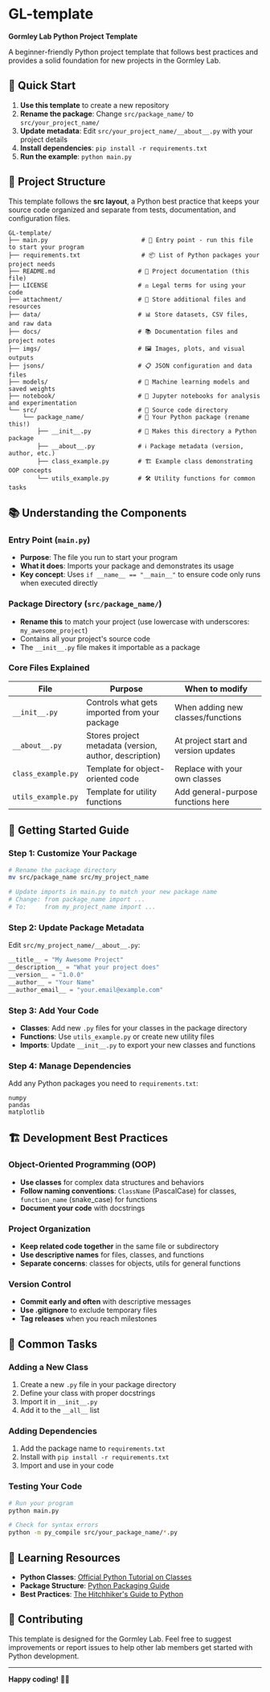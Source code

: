 # GL-template
**Gormley Lab Python Project Template**

A beginner-friendly Python project template that follows best practices and provides a solid foundation for new projects in the Gormley Lab.

## 🚀 Quick Start

1. **Use this template** to create a new repository
2. **Rename the package**: Change `src/package_name/` to `src/your_project_name/`
3. **Update metadata**: Edit `src/your_project_name/__about__.py` with your project details
4. **Install dependencies**: `pip install -r requirements.txt`
5. **Run the example**: `python main.py`

## 📁 Project Structure

This template follows the **src layout**, a Python best practice that keeps your source code organized and separate from tests, documentation, and configuration files.

```
GL-template/
├── main.py                          # 🎯 Entry point - run this file to start your program
├── requirements.txt                 # 📦 List of Python packages your project needs
├── README.md                       # 📖 Project documentation (this file)
├── LICENSE                         # ⚖️ Legal terms for using your code
├── attachment/                     # 📎 Store additional files and resources
├── data/                           # 📊 Store datasets, CSV files, and raw data
├── docs/                           # 📚 Documentation files and project notes
├── imgs/                           # 🖼️ Images, plots, and visual outputs
├── jsons/                          # 📋 JSON configuration and data files
├── models/                         # 🤖 Machine learning models and saved weights
├── notebook/                       # 📓 Jupyter notebooks for analysis and experimentation
└── src/                            # 📂 Source code directory
    └── package_name/               # 🐍 Your Python package (rename this!)
        ├── __init__.py             # 🔧 Makes this directory a Python package
        ├── __about__.py            # ℹ️ Package metadata (version, author, etc.)
        ├── class_example.py        # 🏗️ Example class demonstrating OOP concepts
        └── utils_example.py        # 🛠️ Utility functions for common tasks
```

## 📚 Understanding the Components

### Entry Point (`main.py`)
- **Purpose**: The file you run to start your program
- **What it does**: Imports your package and demonstrates its usage
- **Key concept**: Uses `if __name__ == "__main__"` to ensure code only runs when executed directly

### Package Directory (`src/package_name/`)
- **Rename this** to match your project (use lowercase with underscores: `my_awesome_project`)
- Contains all your project's source code
- The `__init__.py` file makes it importable as a package

### Core Files Explained

| File | Purpose | When to modify |
|------|---------|----------------|
| `__init__.py` | Controls what gets imported from your package | When adding new classes/functions |
| `__about__.py` | Stores project metadata (version, author, description) | At project start and version updates |
| `class_example.py` | Template for object-oriented code | Replace with your own classes |
| `utils_example.py` | Template for utility functions | Add general-purpose functions here |

## 🎯 Getting Started Guide

### Step 1: Customize Your Package
```bash
# Rename the package directory
mv src/package_name src/my_project_name

# Update imports in main.py to match your new package name
# Change: from package_name import ...
# To:     from my_project_name import ...
```

### Step 2: Update Package Metadata
Edit `src/my_project_name/__about__.py`:
```python
__title__ = "My Awesome Project"
__description__ = "What your project does"
__version__ = "1.0.0"
__author__ = "Your Name"
__author_email__ = "your.email@example.com"
```

### Step 3: Add Your Code
- **Classes**: Add new `.py` files for your classes in the package directory
- **Functions**: Use `utils_example.py` or create new utility files
- **Imports**: Update `__init__.py` to export your new classes and functions

### Step 4: Manage Dependencies
Add any Python packages you need to `requirements.txt`:
```
numpy
pandas
matplotlib
```

## 🏗️ Development Best Practices

### Object-Oriented Programming (OOP)
- **Use classes** for complex data structures and behaviors
- **Follow naming conventions**: `ClassName` (PascalCase) for classes, `function_name` (snake_case) for functions
- **Document your code** with docstrings

### Project Organization
- **Keep related code together** in the same file or subdirectory
- **Use descriptive names** for files, classes, and functions
- **Separate concerns**: classes for objects, utils for general functions

### Version Control
- **Commit early and often** with descriptive messages
- **Use .gitignore** to exclude temporary files
- **Tag releases** when you reach milestones

## 🔧 Common Tasks

### Adding a New Class
1. Create a new `.py` file in your package directory
2. Define your class with proper docstrings
3. Import it in `__init__.py`
4. Add it to the `__all__` list

### Adding Dependencies
1. Add the package name to `requirements.txt`
2. Install with `pip install -r requirements.txt`
3. Import and use in your code

### Testing Your Code
```bash
# Run your program
python main.py

# Check for syntax errors
python -m py_compile src/your_package_name/*.py
```

## 📖 Learning Resources

- **Python Classes**: [Official Python Tutorial on Classes](https://docs.python.org/3/tutorial/classes.html)
- **Package Structure**: [Python Packaging Guide](https://packaging.python.org/)
- **Best Practices**: [The Hitchhiker's Guide to Python](https://docs.python-guide.org/)

## 🤝 Contributing

This template is designed for the Gormley Lab. Feel free to suggest improvements or report issues to help other lab members get started with Python development.

---

**Happy coding!** 🐍✨